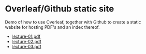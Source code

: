 # Overleaf/Github static site

Demo of how to use Overleaf, together with Github to create a static website for hosting PDF's and an index thereof.<!-- filetree -->

 - [lecture-01.pdf](./lecture-01.pdf)
 - [lecture-02.pdf](./lecture-02.pdf)
 - [lecture-03.pdf](./lecture-03.pdf)

<!-- filetreestop -->
